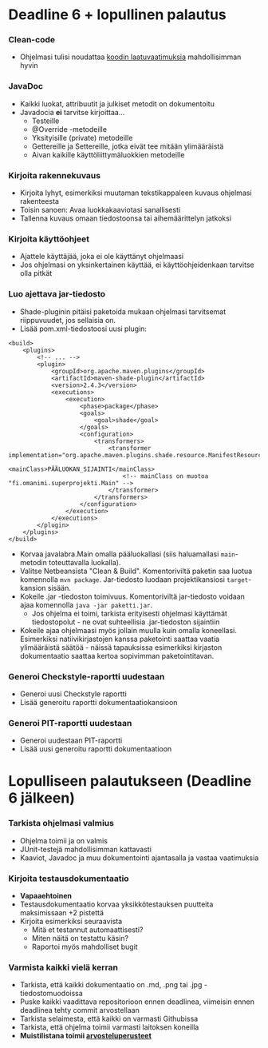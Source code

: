 ﻿# Deadline 6 + lopullinen palautus

### Clean-code
* Ohjelmasi tulisi noudattaa [koodin laatuvaatimuksia](Koodin-laatuvaatimukset.md) mahdollisimman hyvin

### JavaDoc
* Kaikki luokat, attribuutit ja julkiset metodit on dokumentoitu
* Javadocia **ei** tarvitse kirjoittaa...
  * Testeille
  * @Override -metodeille
  * Yksityisille (private) metodeille
  * Gettereille ja Settereille, jotka eivät tee mitään ylimääräistä
  * Aivan kaikille käyttöliittymäluokkien metodeille

### Kirjoita rakennekuvaus
* Kirjoita lyhyt, esimerkiksi muutaman tekstikappaleen kuvaus ohjelmasi rakenteesta
* Toisin sanoen: Avaa luokkakaaviotasi sanallisesti
* Tallenna kuvaus omaan tiedostoonsa tai aihemäärittelyn jatkoksi

### Kirjoita käyttöohjeet
* Ajattele käyttäjää, joka ei ole käyttänyt ohjelmaasi
* Jos ohjelmasi on yksinkertainen käyttää, ei käyttöohjeidenkaan tarvitse olla pitkät

### Luo ajettava jar-tiedosto
* Shade-pluginin pitäisi paketoida mukaan ohjelmasi tarvitsemat riippuvuudet, jos sellaisia on.
* Lisää pom.xml-tiedostoosi uusi plugin:

```
<build>
    <plugins> 
        <!-- ... -->
        <plugin>
            <groupId>org.apache.maven.plugins</groupId>
            <artifactId>maven-shade-plugin</artifactId>
            <version>2.4.3</version>
            <executions>
                <execution>
                    <phase>package</phase>
                    <goals>
                        <goal>shade</goal>
                    </goals>
                    <configuration>
                        <transformers>
                            <transformer implementation="org.apache.maven.plugins.shade.resource.ManifestResourceTransformer">
                                <mainClass>PÄÄLUOKAN_SIJAINTI</mainClass>
                                <!-- mainClass on muotoa "fi.omanimi.superprojekti.Main" -->
                            </transformer>
                        </transformers>
                    </configuration>
                </execution>
            </executions>
        </plugin>
    </plugins>
</build>
```

* Korvaa javalabra.Main omalla pääluokallasi (siis haluamallasi `main`-metodin toteuttavalla luokalla).
* Valitse Netbeansista "Clean & Build". Komentoriviltä paketin saa luotua komennolla `mvn package`. Jar-tiedosto luodaan projektikansiosi `target`-kansion sisään.
* Kokeile .jar -tiedoston toimivuus. Komentoriviltä jar-tiedosto voidaan ajaa komennolla `java -jar paketti.jar`.
   * Jos ohjelma ei toimi, tarkista erityisesti ohjelmasi käyttämät tiedostopolut - ne ovat suhteellisia .jar-tiedoston sijaintiin
* Kokeile ajaa ohjelmaasi myös jollain muulla kuin omalla koneellasi. Esimerkiksi natiivikirjastojen kanssa paketointi saattaa vaatia ylimääräistä säätöä - näissä tapauksissa esimerkiksi kirjaston dokumentaatio saattaa kertoa sopivimman paketointitavan.

### Generoi Checkstyle-raportti uudestaan
* Generoi uusi Checkstyle raportti
* Lisää generoitu raportti dokumentaatiokansioon

### Generoi PIT-raportti uudestaan
* Generoi uudestaan PIT-raportti
* Lisää uusi generoitu raportti dokumentaatioon

# Lopulliseen palautukseen (Deadline 6 jälkeen)

### Tarkista ohjelmasi valmius
* Ohjelma toimii ja on valmis
* JUnit-testejä mahdollisimman kattavasti
* Kaaviot, Javadoc ja muu dokumentointi ajantasalla ja vastaa vaatimuksia

###  Kirjoita testausdokumentaatio
* **Vapaaehtoinen**
* Testausdokumentaatio korvaa yksikkötestauksen puutteita maksimissaan +2 pistettä
* Kirjoita esimerkiksi seuraavista
  * Mitä et testannut automaattisesti?
  * Miten näitä on testattu käsin?
  * Raportoi myös mahdolliset bugit

### Varmista kaikki vielä kerran
* Tarkista, että kaikki dokumentaatio on .md, .png tai .jpg -tiedostomuodoissa
* Puske kaikki vaadittava repositorioon ennen deadlinea, viimeisin ennen deadlinea tehty commit arvostellaan
* Tarkista selaimesta, että kaikki on varmasti Githubissa
* Tarkista, että ohjelma toimii varmasti laitoksen koneilla
* **Muistilistana toimii [arvosteluperusteet](Arvosteluperusteet.md)**
